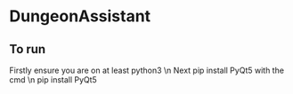 # DungeonAssistant
## To run
Firstly ensure you are on at least python3 \n
Next pip install PyQt5 with the cmd \n
pip install PyQt5
